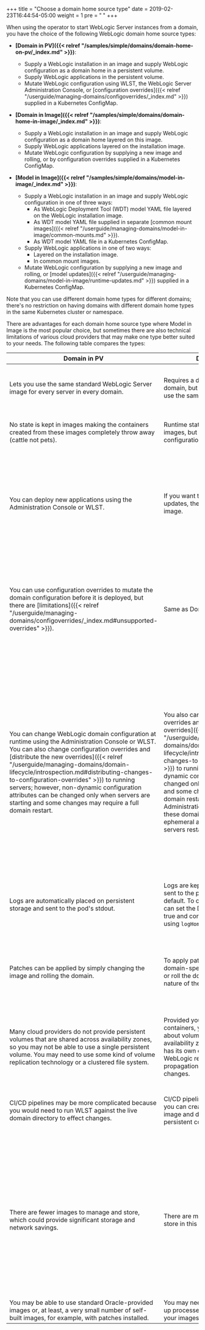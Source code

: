 +++
title = "Choose a domain home source type"
date = 2019-02-23T16:44:54-05:00
weight = 1
pre = "<b> </b>"
+++

When using the operator to start WebLogic Server instances from a domain, you have the choice of the following WebLogic domain home source types:

 - **[Domain in PV]({{< relref "/samples/simple/domains/domain-home-on-pv/_index.md" >}})**:
   - Supply a WebLogic installation in an image and supply WebLogic configuration as a domain home in a persistent volume.
   - Supply WebLogic applications in the persistent volume.
   - Mutate WebLogic configuration using WLST, the WebLogic Server Administration Console, or [configuration overrides]({{< relref "/userguide/managing-domains/configoverrides/_index.md" >}}) supplied in a Kubernetes ConfigMap.

 - **[Domain in Image]({{< relref "/samples/simple/domains/domain-home-in-image/_index.md" >}})**:
   - Supply a WebLogic installation in an image and supply WebLogic configuration as a domain home layered on this image.
   - Supply WebLogic applications layered on the installation image.
   - Mutate WebLogic configuration by supplying a new image and rolling, or by configuration overrides supplied in a Kubernetes ConfigMap.

 - **[Model in Image]({{< relref "/samples/simple/domains/model-in-image/_index.md" >}})**:
   - Supply a WebLogic installation in an image and supply WebLogic configuration in one of three ways:
     - As WebLogic Deployment Tool (WDT) model YAML file layered on the WebLogic installation image.
     - As WDT model YAML file supplied in separate [common mount images]({{< relref "/userguide/managing-domains/model-in-image/common-mounts.md" >}}).
     - As WDT model YAML file in a Kubernetes ConfigMap.
   - Supply WebLogic applications in one of two ways:
     - Layered on the installation image.
     - In common mount images.
   - Mutate WebLogic configuration by supplying a new image and rolling, or [model updates]({{< relref "/userguide/managing-domains/model-in-image/runtime-updates.md" >}}) supplied in a Kubernetes ConfigMap.

Note that you can use different domain home types for different domains; there's no restriction on having domains with different domain home types in the same Kubernetes cluster or namespace.

There are advantages for each domain home source type where Model in Image is the most popular choice, but sometimes there are also technical limitations of various cloud providers that may make one type better suited to your needs. The following table compares the types:

| Domain in PV | Domain in Image | Model in Image |
| --- | --- | --- |
| Lets you use the same standard WebLogic Server image for every server in every domain. | Requires a different image for each domain, but all servers in that domain use the same image. | Different domains can use the same image, but require different domainUID and may have different configuration.  |
| No state is kept in images making the containers created from these images completely throw away (cattle not pets). | Runtime state should not be kept in the images, but applications and configuration are. | Runtime state should not be kept in the images.  Application and configuration may be. |
| You can deploy new applications using the Administration Console or WLST. | If you want to deploy application updates, then you must create a new image. | If you want to deploy application updates, then you must create a new image, which optionally can be a [common mounts image]({{< relref "/userguide/managing-domains/model-in-image/common-mounts.md" >}}) that doesn't include a WebLogic installation. |
| You can use configuration overrides to mutate the domain configuration before it is deployed, but there are [limitations]({{< relref "/userguide/managing-domains/configoverrides/_index.md#unsupported-overrides" >}}). | Same as Domain in PV. | You can deploy model files to a ConfigMap to mutate the domain before it is deployed. The model file syntax is far simpler and less error prone than the configuration override syntax, and, unlike configuration overrides, allows you to directly add data sources and JMS modules. |
| You can change WebLogic domain configuration at runtime using the Administration Console or WLST. You can also change configuration overrides and [distribute the new overrides]({{< relref "/userguide/managing-domains/domain-lifecycle/introspection.md#distributing-changes-to-configuration-overrides" >}}) to running servers; however, non-dynamic configuration attributes can be changed only when servers are starting and some changes may require a full domain restart. |  You also can change configuration overrides and [distribute the new overrides]({{< relref "/userguide/managing-domains/domain-lifecycle/introspection.md#distributing-changes-to-configuration-overrides" >}}) to running servers; however, non-dynamic configuration attributes can be changed only when servers are starting and some changes may require a full domain restart. You should not use the Administration Console or WLST for these domains as changes are ephemeral and will be lost when servers restart. |  You can change configuration at runtime using model YAML file snippets supplied in [runtime updates]({{< relref "/userguide/managing-domains/model-in-image/runtime-updates.md" >}}) (which are substantially easier to specify than configuration overrides); however, non-dynamic configuration attributes will change only when servers are restarted (rolled) and some changes may require a full domain restart. You should not use the Administration Console or WLST for these domains as changes are ephemeral and will be lost when servers restart. |
| Logs are automatically placed on persistent storage and sent to the pod's stdout.  | Logs are kept in the containers and sent to the pod's log (`stdout`) by default. To change the log location, you can set the Domain `logHomeEnabled` to true and configure the desired directory using `logHome`. | Same as Domain in Image.  |
| Patches can be applied by simply changing the image and rolling the domain.  | To apply patches, you must update the domain-specific image and then restart or roll the domain depending on the nature of the patch.  | Same as Domain in PV when using dedicated [common mounts images]({{< relref "/userguide/managing-domains/model-in-image/common-mounts.md" >}}) to supply model artifacts; same as Domain in Image otherwise. |
| Many cloud providers do not provide persistent volumes that are shared across availability zones, so you may not be able to use a single persistent volume.  You may need to use some kind of volume replication technology or a clustered file system. | Provided you do not store and state in containers, you do not have to worry about volume replication across availability zones because each pod has its own copy of the domain.  WebLogic replication will handle propagation of any online configuration changes.  | Same as Domain in Image. |
| CI/CD pipelines may be more complicated because you would need to run WLST against the live domain directory to effect changes.  | CI/CD pipelines are simpler because you can create the whole domain in the image and don't have to worry about a persistent copy of the domain.  | CI/CD pipelines are even simpler because you don't need to generate a domain home. The operator will create a domain home for you based on the model that you supply. |
| There are fewer images to manage and store, which could provide significant storage and network savings.  |  There are more images to manage and store in this approach. | Same as Domain in Image unless you use the [common mounts]({{< relref "/userguide/managing-domains/model-in-image/common-mounts.md" >}}) approach. With common mounts, you can use a single image to distribute your WebLogic installation (similar to Domain on PV), plus one or more specific dedicated images that contain your WebLogic configuration and applications.|
| You may be able to use standard Oracle-provided images or, at least, a very small number of self-built images, for example, with patches installed. | You may need to do more work to set up processes to build and maintain your images. | Same as Domain in Image.|
